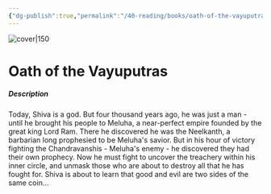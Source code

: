 ```yaml
---
{"dg-publish":true,"permalink":"/40-reading/books/oath-of-the-vayuputras-amish-tripathi/","title":"Oath of the Vayuputras"}
---
```



![cover|150](http://books.google.com/books/content?id=vPTaCgAAQBAJ&printsec=frontcover&img=1&zoom=1&edge=curl&source=gbs_api)

# Oath of the Vayuputras
##### Description
Today, Shiva is a god. But four thousand years ago, he was just a man - until he brought his people to Meluha, a near-perfect empire founded by the great king Lord Ram. There he discovered he was the Neelkanth, a barbarian long prophesied to be Meluha's savior. But in his hour of victory fighting the Chandravanshis - Meluha's enemy - he discovered they had their own prophecy. Now he must fight to uncover the treachery within his inner circle, and unmask those who are about to destroy all that he has fought for. Shiva is about to learn that good and evil are two sides of the same coin...